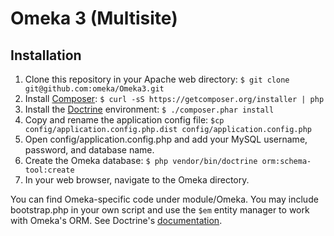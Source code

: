# Omeka 3 (Multisite)

## Installation

1. Clone this repository in your Apache web directory:
   `$ git clone git@github.com:omeka/Omeka3.git`
2. Install [Composer](http://getcomposer.org/): 
   `$ curl -sS https://getcomposer.org/installer | php`
3. Install the [Doctrine](http://www.doctrine-project.org/) environment: 
   `$ ./composer.phar install`
4. Copy and rename the application config file: 
   `$cp config/application.config.php.dist config/application.config.php`
5. Open config/application.config.php and add your MySQL username, password, and 
   database name.
6. Create the Omeka database: `$ php vendor/bin/doctrine orm:schema-tool:create`
7. In your web browser, navigate to the Omeka directory.

You can find Omeka-specific code under module/Omeka. You may include 
bootstrap.php in your own script and use the `$em` entity manager to work with 
Omeka's ORM. See Doctrine's 
[documentation](http://docs.doctrine-project.org/projects/doctrine-orm/en/latest/index.html).
